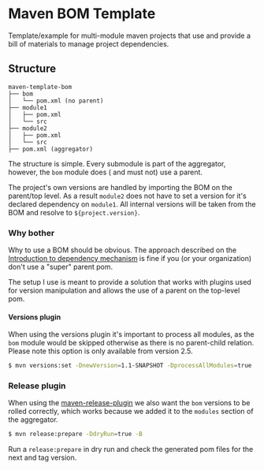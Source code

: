 # Maven BOM Template

Template/example for multi-module maven projects that use and provide a bill of materials to manage
project dependencies.

## Structure

    maven-template-bom
    ├── bom
    │   └── pom.xml (no parent)
    ├── module1
    │   ├── pom.xml
    │   └── src
    ├── module2
    │   ├── pom.xml
    │   └── src
    ├── pom.xml (aggregator)

The structure is simple. Every submodule is part of the aggregator, however, the `bom` module does (
and must not) use a parent.

The project's own versions are handled by importing the BOM on the parent/top level. As a
result `module2` does not have to set a version for it's declared dependency on `module1`. All
internal versions will be taken from the BOM and resolve to `${project.version}`.

### Why bother

Why to use a BOM should be obvious. The approach described on
the [Introduction to dependency mechanism](https://maven.apache.org/guides/introduction/introduction-to-dependency-mechanism.html)
is fine if you (or your organization) don't use a "super" parent pom.

The setup I use is meant to provide a solution that works with plugins used for version manipulation
and allows the use of a parent on the top-level pom.

#### Versions plugin

When using the versions plugin it's important to process all modules, as the `bom` module would be
skipped otherwise as there is no parent-child relation. Please note this option is only available
from version 2.5.

```sh
$ mvn versions:set -DnewVersion=1.1-SNAPSHOT -DprocessAllModules=true
```

### Release plugin

When using
the [maven-release-plugin](https://maven.apache.org/maven-release/maven-release-plugin/index.html)
we also want the `bom` versions to be rolled correctly, which works because we added it to
the `modules` section of the aggregator.

```sh
$ mvn release:prepare -DdryRun=true -B
```

Run a `release:prepare` in dry run and check the generated pom files for the next and tag version.
